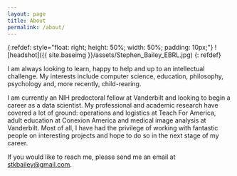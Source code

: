 ```yaml
---
layout: page
title: About
permalink: /about/
---
```



{:refdef: style="float: right; height: 50%; width: 50%; padding: 10px;"}
![headshot]({{ site.baseimg }}/assets/Stephen_Bailey_EBRL.jpg)
{: refdef} 

I am always looking to learn, happy to help and up to an intellectual challenge. My interests include computer science, education, philosophy, psychology and, more recently, child-rearing. 

I am currently an NIH predoctoral fellow at Vanderbilt and looking to begin a career as a data scientist. My professional and academic research have covered a lot of ground: operations and logistics at Teach For America, adult education at Conexion America and medical image analysis at Vanderbilt. Most of all, I have had the privilege of working with fantastic people on interesting projects and hope to do so in the next stage of my career. 

If you would like to reach me, please send me an email at [stkbailey@gmail.com](mailto:stkbailey@gmail.com).
